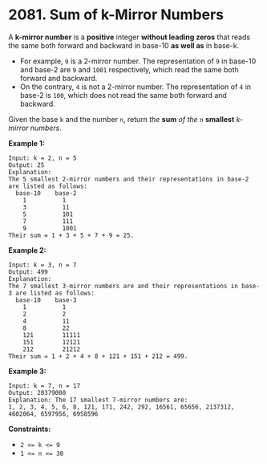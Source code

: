 # 2081. Sum of k-Mirror Numbers
A **k-mirror number** is a **positive** integer **without leading zeros** that reads the same both forward and backward in base-10 **as well as** in base-k.  
- For example, `9` is a 2-mirror number. The representation of `9` in base-10 and base-2 are `9` and `1001` respectively, which read the same both forward and backward.  
- On the contrary, `4` is not a 2-mirror number. The representation of `4` in base-2 is `100`, which does not read the same both forward and backward.  

Given the base `k` and the number `n`, return *the* **sum** *of the* `n` **smallest** *k-mirror numbers*.

**Example 1:**
```
Input: k = 2, n = 5
Output: 25
Explanation:
The 5 smallest 2-mirror numbers and their representations in base-2 are listed as follows:
  base-10    base-2
    1          1
    3          11
    5          101
    7          111
    9          1001
Their sum = 1 + 3 + 5 + 7 + 9 = 25. 
```

**Example 2:**
```
Input: k = 3, n = 7
Output: 499
Explanation:
The 7 smallest 3-mirror numbers are and their representations in base-3 are listed as follows:
  base-10    base-3
    1          1
    2          2
    4          11
    8          22
    121        11111
    151        12121
    212        21212
Their sum = 1 + 2 + 4 + 8 + 121 + 151 + 212 = 499.
```

**Example 3:**
```
Input: k = 7, n = 17
Output: 20379000
Explanation: The 17 smallest 7-mirror numbers are:
1, 2, 3, 4, 5, 6, 8, 121, 171, 242, 292, 16561, 65656, 2137312, 4602064, 6597956, 6958596
```

**Constraints:**
- `2 <= k <= 9`
- `1 <= n <= 30`
